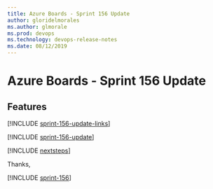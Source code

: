 ```yaml
---
title: Azure Boards - Sprint 156 Update
author: gloridelmorales
ms.author: glmorale
ms.prod: devops
ms.technology: devops-release-notes
ms.date: 08/12/2019
---
```


# Azure Boards - Sprint 156 Update

## Features

[!INCLUDE [sprint-156-update-links](../_shared/boards/sprint-156-update-links.md)]

[!INCLUDE [sprint-156-update](../_shared/boards/sprint-156-update.md)]

[!INCLUDE [nextsteps](../_shared/nextsteps.md)]

Thanks,

[!INCLUDE [sprint-156](../_shared/signer/sprint-156.md)]